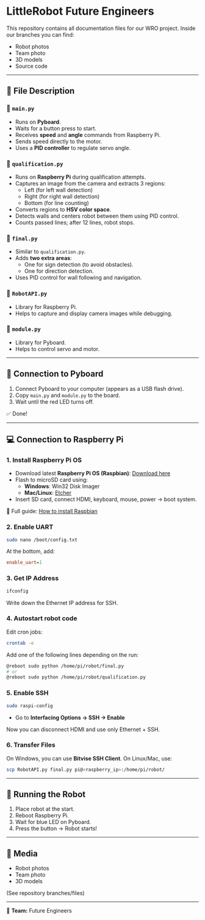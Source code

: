 # LittleRobot Future Engineers

This repository contains all documentation files for our WRO project. Inside our branches you can find:
- Robot photos
- Team photo
- 3D models
- Source code

---

## 📂 File Description

### 🔹 `main.py`
- Runs on **Pyboard**.
- Waits for a button press to start.
- Receives **speed** and **angle** commands from Raspberry Pi.
- Sends speed directly to the motor.
- Uses a **PID controller** to regulate servo angle.

### 🔹 `qualification.py`
- Runs on **Raspberry Pi** during qualification attempts.
- Captures an image from the camera and extracts 3 regions:
  - Left (for left wall detection)
  - Right (for right wall detection)
  - Bottom (for line counting)
- Converts regions to **HSV color space**.
- Detects walls and centers robot between them using PID control.
- Counts passed lines; after 12 lines, robot stops.

### 🔹 `final.py`
- Similar to `qualification.py`.
- Adds **two extra areas**:
  - One for sign detection (to avoid obstacles).
  - One for direction detection.
- Uses PID control for wall following and navigation.

### 🔹 `RobotAPI.py`
- Library for Raspberry Pi.
- Helps to capture and display camera images while debugging.

### 🔹 `module.py`
- Library for Pyboard.
- Helps to control servo and motor.

---

## 🔧 Connection to Pyboard
1. Connect Pyboard to your computer (appears as a USB flash drive).
2. Copy `main.py` and `module.py` to the board.
3. Wait until the red LED turns off.

✅ Done!

---

## 💻 Connection to Raspberry Pi

### 1. Install Raspberry Pi OS
- Download latest **Raspberry Pi OS (Raspbian)**: [Download here](https://www.raspberrypi.org/software/operating-systems/)
- Flash to microSD card using:
  - **Windows**: Win32 Disk Imager
  - **Mac/Linux**: [Etcher](https://etcher.balena.io)
- Insert SD card, connect HDMI, keyboard, mouse, power → boot system.

📖 Full guide: [How to install Raspbian](https://thepi.io/how-to-install-raspbian-on-the-raspberry-pi/)

### 2. Enable UART
```bash
sudo nano /boot/config.txt
```
At the bottom, add:
```ini
enable_uart=1
```

### 3. Get IP Address
```bash
ifconfig
```
Write down the Ethernet IP address for SSH.

### 4. Autostart robot code
Edit cron jobs:
```bash
crontab -e
```
Add one of the following lines depending on the run:
```bash
@reboot sudo python /home/pi/robot/final.py
# or
@reboot sudo python /home/pi/robot/qualification.py
```

### 5. Enable SSH
```bash
sudo raspi-config
```
- Go to **Interfacing Options → SSH → Enable**

Now you can disconnect HDMI and use only Ethernet + SSH.

### 6. Transfer Files
On Windows, you can use **Bitvise SSH Client**. On Linux/Mac, use:
```bash
scp RobotAPI.py final.py pi@<raspberry_ip>:/home/pi/robot/
```

---

## 🚀 Running the Robot
1. Place robot at the start.
2. Reboot Raspberry Pi.
3. Wait for blue LED on Pyboard.
4. Press the button → Robot starts!

---

## 📸 Media
- Robot photos
- Team photo
- 3D models

(See repository branches/files)

---

👥 **Team:** Future Engineers

